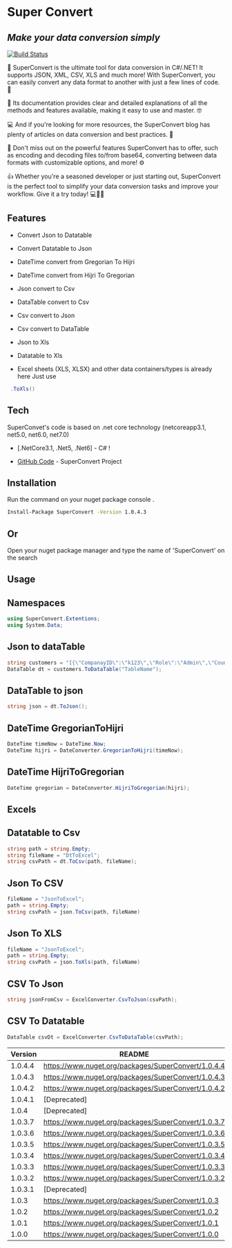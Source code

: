# Super Convert
## _Make your data conversion simply_ 

[![Build Status](https://github.com/dwyl/repo-badges/blob/main/svg/build-passing.svg)](https://github.com/esamelzain/SuperConvert)

🚀 SuperConvert is the ultimate tool for data conversion in C#/.NET! It supports JSON, XML, CSV, XLS and much more! With SuperConvert, you can easily convert any data format to another with just a few lines of code. 💪

📖 Its documentation provides clear and detailed explanations of all the methods and features available, making it easy to use and master. 🤓

💻 And if you're looking for more resources, the SuperConvert blog has plenty of articles on data conversion and best practices. 📰

🔧 Don't miss out on the powerful features SuperConvert has to offer, such as encoding and decoding files to/from base64, converting between data formats with customizable options, and more! ⚙️

👍 Whether you're a seasoned developer or just starting out, SuperConvert is the perfect tool to simplify your data conversion tasks and improve your workflow. Give it a try today! 💻👨‍💻

## Features

- Convert Json to Datatable
- Convert Datatable to Json
- DateTime convert from Gregorian To Hijri
- DateTime convert from Hijri To Gregorian
- Json convert to Csv
- DataTable convert to Csv
- Csv convert to Json
- Csv convert to DataTable
- Json to Xls
- Datatable to Xls

- Excel sheets (XLS, XLSX) and other data containers/types is already here
Just use 

```cs
 .ToXls() 
```

## Tech

SuperConvet's code is based on .net core technology (netcoreapp3.1, net5.0, net6.0, net7.0)

- [.NetCore3.1, .Net5, .Net6] - C# !

- [GitHub Code](https://github.com/SDN-X/SuperConvert) - SuperConvert Project

## Installation


Run the command on your nuget package console .

```sh
Install-Package SuperConvert -Version 1.0.4.3
```
## Or 

Open your nuget package manager and type the name of 'SuperConvert' on the search

## Usage 
## Namespaces
```cs
using SuperConvert.Extentions;
using System.Data;
```
## Json to dataTable
```cs
string customers = "[{\"CompanayID\":\"k123\",\"Role\":\"Admin\",\"Country\":\"UK\",\"Asset\":\"HD\",\"incident\":null}, {\"CompanayID\":\"k234\",\"Role\":\"User\",\"Country\":\"US\",\"Asset\":\"HD12\",\"incident\":\"abc 1\"}]";
DataTable dt = customers.ToDataTable("TableName");
```
## DataTable to json
```cs
string json = dt.ToJson();
```
## DateTime GregorianToHijri
```cs
DateTime timeNow = DateTime.Now;
DateTime hijri = DateConverter.GregorianToHijri(timeNow);
```
## DateTime HijriToGregorian
```cs
DateTime gregorian = DateConverter.HijriToGregorian(hijri);
```
## Excels
## Datatable to Csv
```cs
string path = string.Empty;
string fileName = "DtToExcel";
string csvPath = dt.ToCsv(path, fileName);
```
## Json To CSV
```cs
fileName = "JsonToExcel";
path = string.Empty;
string csvPath = json.ToCsv(path, fileName)
```
## Json To XLS
```cs
fileName = "JsonToExcel";
path = string.Empty;
string csvPath = json.ToXls(path, fileName)
```
## CSV To Json
```cs
string jsonFromCsv = ExcelConverter.CsvToJson(csvPath);
```
## CSV To Datatable
```cs
DataTable csvDt = ExcelConverter.CsvToDataTable(csvPath);
```
| Version | README |
| ------  | ------ |
| 1.0.4.4 | https://www.nuget.org/packages/SuperConvert/1.0.4.4
| 1.0.4.3 | https://www.nuget.org/packages/SuperConvert/1.0.4.3
| 1.0.4.2 | https://www.nuget.org/packages/SuperConvert/1.0.4.2
| 1.0.4.1 | [Deprecated]|
| 1.0.4 | [Deprecated]|
| 1.0.3.7 | https://www.nuget.org/packages/SuperConvert/1.0.3.7
| 1.0.3.6 | https://www.nuget.org/packages/SuperConvert/1.0.3.6
| 1.0.3.5 | https://www.nuget.org/packages/SuperConvert/1.0.3.5
| 1.0.3.4 | https://www.nuget.org/packages/SuperConvert/1.0.3.4
| 1.0.3.3 | https://www.nuget.org/packages/SuperConvert/1.0.3.3
| 1.0.3.2 | https://www.nuget.org/packages/SuperConvert/1.0.3.2
| 1.0.3.1 | [Deprecated] 
| 1.0.3 | https://www.nuget.org/packages/SuperConvert/1.0.3
| 1.0.2 | https://www.nuget.org/packages/SuperConvert/1.0.2
| 1.0.1 | https://www.nuget.org/packages/SuperConvert/1.0.1
| 1.0.0 | https://www.nuget.org/packages/SuperConvert/1.0.0
